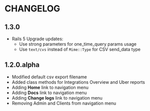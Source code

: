 # CHANGELOG

## 1.3.0

  - Rails 5 Upgrade updates:
    - Use strong parameters for one_time_query params usage
    - Use `text/cvs` instead of `Mime::Type` for CSV send_data type

## 1.2.0.alpha

  - Modified default csv export filename
  - Added class methods for Integrations Overview and Uber reports
  - Adding **Home** link to navigation menu
  - Adding **Docs** link to navigation menu
  - Adding **Change logs** link to navigation menu
  - Removing Admin and Clients from navigation menu